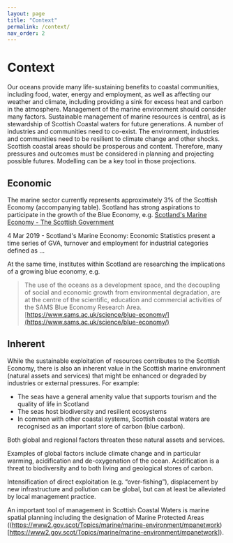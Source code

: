 ```yaml
---
layout: page
title: "Context"
permalink: /context/
nav_order: 2
---
```


# Context
Our oceans provide many life-sustaining benefits to coastal communities, including food, water, energy and employment, as well as affecting our weather and climate, including providing a sink for excess heat and carbon in the atmosphere. Management of the marine environment should consider many factors. Sustainable management of marine resources is central, as is stewardship of Scottish Coastal waters for future generations. A number of industries and communities need to co-exist. The environment, industries and communities need to be resilient to climate change and other shocks. Scottish coastal areas should be prosperous and content. Therefore, many pressures and outcomes must be considered in planning and projecting possible futures. Modelling can be a key tool in those projections.

## Economic
The marine sector currently represents approximately 3% of the Scottish Economy (accompanying table). Scotland has strong aspirations to participate in the growth of the Blue Economy, e.g. [Scotland's Marine Economy - The Scottish Government](https://www.gov.scot/binaries/content/documents/govscot/publications/statistics/2020/10/scotlands-marine-economic-statistics-20182/documents/topic-sheet-number-99-v7/topic-sheet-number-99-v7/govscot%3Adocument/topic-sheet-number-99-v7.pdf)

4 Mar 2019 - Scotland's Marine Economy: Economic Statistics present a time series of GVA, turnover and employment for industrial categories defined as ...
 
At the same time, institutes within Scotland are researching the implications of a growing blue economy, e.g.
> The use of the oceans as a development space, and the decoupling of social and economic growth from environmental degradation, are at the centre of the scientific, education and commercial activities of the SAMS Blue Economy Research Area. [https://www.sams.ac.uk/science/blue-economy/](https://www.sams.ac.uk/science/blue-economy/)
 
## Inherent
 
While the sustainable exploitation of resources contributes to the Scottish Economy, there is also an inherent value in the Scottish marine environment (natural assets and services) that might be enhanced or degraded by industries or external pressures. For example:
 
- The seas have a general amenity value that supports tourism and the quality of life in Scotland
- The seas host biodiversity and resilient ecosystems
- In common with other coastal systems, Scottish coastal waters are recognised as an important store of carbon (blue carbon).
 
Both global and regional factors threaten these natural assets and services.
 
Examples of global factors include climate change and in particular warming, acidification and de-oxygenation of the ocean. Acidification is a threat to biodiversity and to both living and geological stores of carbon.
 
Intensification of direct exploitation (e.g. “over-fishing”), displacement by new infrastructure and pollution can be global, but can at least be alleviated by local management practice.
 
An important tool of management in Scottish Coastal Waters is marine spatial planning including the designation of Marine Protected Areas ((https://www2.gov.scot/Topics/marine/marine-environment/mpanetwork)[https://www2.gov.scot/Topics/marine/marine-environment/mpanetwork]).


<!-- 
Spatial zoning in a fluid medium inevitably raises question about currents and dispersion and thus the connectivity of different sea areas. In this area hydrodynamic and related models and data are a key tool.

Enabling the stewardship of Scottish Coastal waters with respect to co-existence, resilience, prosperity and contentment.

Sustainable utilisation and management of marine resources.

Providing a sound basis for decision making
		 	 	 	
Enhance collaboration with efficient sharing of data and model output

A coherent package wrt technology and roadmap

Indicative timelines and resource implications to 2030
-->